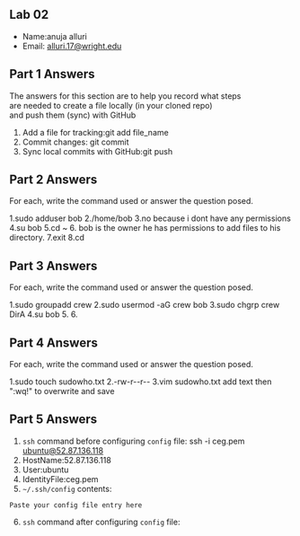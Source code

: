 ## Lab 02

- Name:anuja alluri
- Email: alluri.17@wright.edu

## Part 1 Answers

The answers for this section are to help you record what steps  
are needed to create a file locally (in your cloned repo)  
and push them (sync) with GitHub

1. Add a file for tracking:git add file_name
2. Commit changes: git commit
3. Sync local commits with GitHub:git push

## Part 2 Answers

For each, write the command used or answer the question posed.

1.sudo adduser bob
2./home/bob
3.no because i dont have any permissions
4.su bob
5.cd ~
6. bob is the  owner he has permissions to add files to his directory.
7.exit
8.cd

## Part 3 Answers

For each, write the command used or answer the question posed.

1.sudo groupadd crew
2.sudo usermod -aG crew bob
3.sudo chgrp crew DirA
4.su bob 
5.
6.

## Part 4 Answers

For each, write the command used or answer the question posed.

1.sudo touch sudowho.txt
2.-rw-r--r--
3.vim sudowho.txt
add text then ":wq!" to overwrite and save

## Part 5 Answers

1. `ssh` command before configuring `config` file: ssh -i ceg.pem ubuntu@52.87.136.118
2. HostName:52.87.136.118
3. User:ubuntu
4. IdentityFile:ceg.pem
5. `~/.ssh/config` contents:

```
Paste your config file entry here
```

6. `ssh` command after configuring `config` file:
